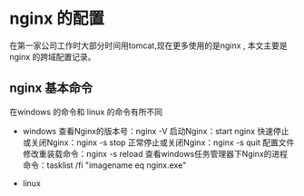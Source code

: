 # nginx 的配置

在第一家公司工作时大部分时间用tomcat,现在更多使用的是nginx , 本文主要是nginx 的跨域配置记录。


## nginx 基本命令

在windows 的命令和 linux 的命令有所不同
* windows
    查看Nginx的版本号：nginx -V
    启动Nginx：start nginx
    快速停止或关闭Nginx：nginx -s stop
    正常停止或关闭Nginx：nginx -s quit
    配置文件修改重装载命令：nginx -s reload
    查看windows任务管理器下Nginx的进程命令：tasklist /fi "imagename eq nginx.exe"

* linux
    
    